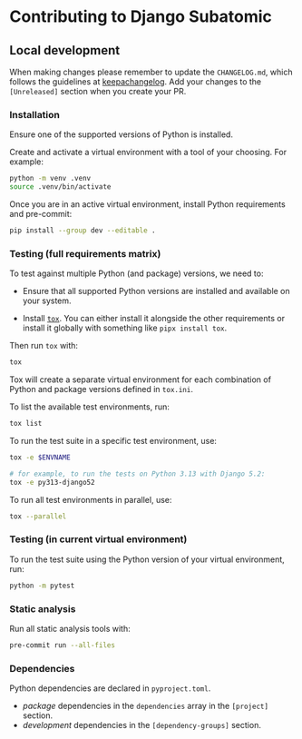 # Contributing to Django Subatomic

## Local development

When making changes please remember to update the `CHANGELOG.md`, which follows the guidelines at
[keepachangelog]. Add your changes to the `[Unreleased]` section when you create your PR.

### Installation

Ensure one of the supported versions of Python is installed.

Create and activate a virtual environment with a tool of your choosing.
For example:

```sh
python -m venv .venv
source .venv/bin/activate
```

Once you are in an active virtual environment,
install Python requirements and pre-commit:

```sh
pip install --group dev --editable .
```

### Testing (full requirements matrix)

To test against multiple Python (and package) versions, we need to:

- Ensure that all supported Python versions are installed and available on your system.

- Install [`tox`][tox].
  You can either install it alongside the other requirements
  or install it globally with something like `pipx install tox`.

Then run `tox` with:

```sh
tox
```

Tox will create a separate virtual environment for each combination of Python and package versions
defined in `tox.ini`.

To list the available test environments, run:

```sh
tox list
```

To run the test suite in a specific test environment, use:

```sh
tox -e $ENVNAME

# for example, to run the tests on Python 3.13 with Django 5.2:
tox -e py313-django52
```

To run all test environments in parallel, use:

```sh
tox --parallel
```

[tox]: https://tox.wiki/

### Testing (in current virtual environment)

To run the test suite using the Python version of your virtual environment, run:

```sh
python -m pytest
```

### Static analysis

Run all static analysis tools with:

```sh
pre-commit run --all-files
```

### Dependencies

Python dependencies are declared in `pyproject.toml`.

- _package_ dependencies in the `dependencies` array in the `[project]` section.
- _development_ dependencies in the `[dependency-groups]` section.

[semver]: https://semver.org/
[keepachangelog]: https://keepachangelog.com/
